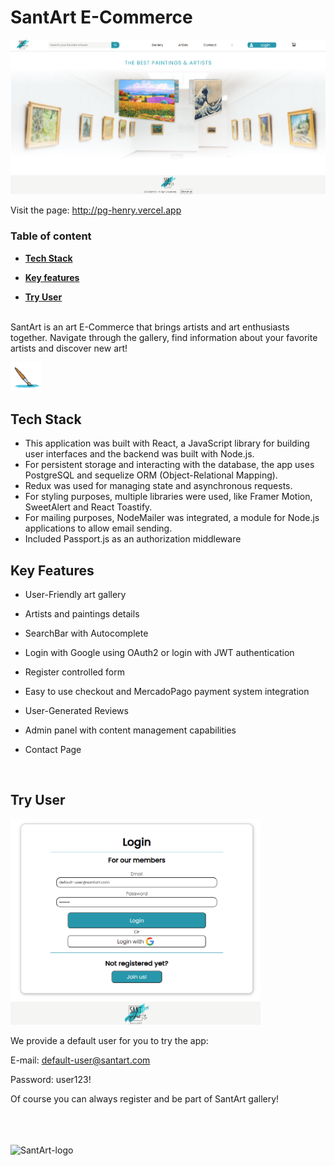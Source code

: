 # SantArt E-Commerce

<img width="850px" src="Frontend\art-gallery\src\images\santartHome.png"/>

<br>

Visit the page: <a href="http://pg-henry.vercel.app">http://pg-henry.vercel.app</a>

### Table of content <br>

- **[Tech Stack](#tech-stack)**<br>

- **[Key features](#key-features)**<br>
- **[Try User](#try-user)**<br>
  <br>

<p>SantArt is an art E-Commerce that brings artists and art enthusiasts together. Navigate through the gallery, find information about your favorite artists and discover new art!&nbsp</p><img width="50px" src="Frontend\art-gallery\src\images\brush.gif">

## Tech Stack

- This application was built with React, a JavaScript library for building user interfaces and the backend was built with Node.js.
- For persistent storage and interacting with the database, the app uses PostgreSQL and sequelize ORM (Object-Relational Mapping).
- Redux was used for managing state and asynchronous requests.
- For styling purposes, multiple libraries were used, like Framer Motion, SweetAlert and React Toastify.
- For mailing purposes, NodeMailer was integrated, a module for Node.js applications to allow email sending.
- Included Passport.js as an authorization middleware

## Key Features

- User-Friendly art gallery
- Artists and paintings details

- SearchBar with Autocomplete
- Login with Google using OAuth2 or login with JWT authentication
- Register controlled form
- Easy to use checkout and MercadoPago payment system integration
- User-Generated Reviews
- Admin panel with content management capabilities
- Contact Page

<br>

## Try User

<img width="400px" src="Frontend\art-gallery\src\images\loginExample.png"/>

We provide a default user for you to try the app:

E-mail: default-user@santart.com

Password: user123!

Of course you can always register and be part of SantArt gallery!

<br>
<br>
<br>

<img width="200px" src="https://pg-henry.vercel.app/static/media/SantArtlogo.9356199ab92de6f9251f.png" alt="SantArt-logo"/>
